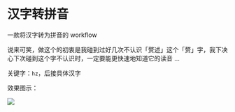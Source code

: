 # 汉字转拼音

一款将汉字转为拼音的 workflow

说来可笑，做这个的初衷是我碰到过好几次不认识「赘述」这个「赘」字，我下决心下次碰到这个字不认识时，一定要能更快速地知道它的读音 ...

关键字：`hz`，后接具体汉字

效果图示：

![](https://ws4.sinaimg.cn/large/006tKfTcgy1ftvoffh21rg30gi04sjxg.gif)
